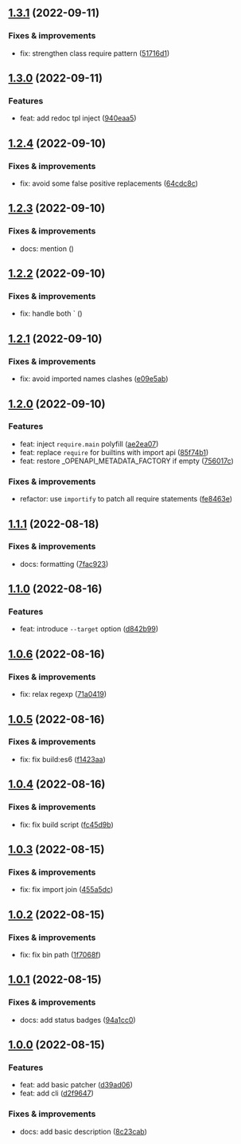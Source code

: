 ## [1.3.1](https://github.com/antongolub/nestjs-esm-fix/compare/v1.3.0...v1.3.1) (2022-09-11)

### Fixes & improvements
* fix: strengthen class require pattern ([51716d1](https://github.com/antongolub/nestjs-esm-fix/commit/51716d14bcc3503a4741bfb42ee00dce03cabd87))

## [1.3.0](https://github.com/antongolub/nestjs-esm-fix/compare/v1.2.4...v1.3.0) (2022-09-11)

### Features
* feat: add redoc tpl inject ([940eaa5](https://github.com/antongolub/nestjs-esm-fix/commit/940eaa5c13d01fe290f693dcfb5c8b561136a29d))

## [1.2.4](https://github.com/antongolub/nestjs-esm-fix/compare/v1.2.3...v1.2.4) (2022-09-10)

### Fixes & improvements
* fix: avoid some false positive replacements ([64cdc8c](https://github.com/antongolub/nestjs-esm-fix/commit/64cdc8c484247c19f2d8d292aee9fa9d913cad15))

## [1.2.3](https://github.com/antongolub/nestjs-esm-fix/compare/v1.2.2...v1.2.3) (2022-09-10)

### Fixes & improvements
* docs: mention ([](https://github.com/antongolub/nestjs-esm-fix/commit/7135c4c))

## [1.2.2](https://github.com/antongolub/nestjs-esm-fix/compare/v1.2.1...v1.2.2) (2022-09-10)

### Fixes & improvements
* fix: handle both ` ([](https://github.com/antongolub/nestjs-esm-fix/commit/1dea218))

## [1.2.1](https://github.com/antongolub/nestjs-esm-fix/compare/v1.2.0...v1.2.1) (2022-09-10)

### Fixes & improvements
* fix: avoid imported names clashes ([e09e5ab](https://github.com/antongolub/nestjs-esm-fix/commit/e09e5ab834ad375f4c35e77373d79fe23ed79aa7))

## [1.2.0](https://github.com/antongolub/nestjs-esm-fix/compare/v1.1.1...v1.2.0) (2022-09-10)

### Features
* feat: inject `require.main` polyfill ([ae2ea07](https://github.com/antongolub/nestjs-esm-fix/commit/ae2ea071ed76cc88c0242d3bc9b3600bcae12b31))
* feat: replace `require` for builtins with import api ([85f74b1](https://github.com/antongolub/nestjs-esm-fix/commit/85f74b19d5377bac8c1f927374da9d6722875b15))
* feat: restore _OPENAPI_METADATA_FACTORY if empty ([756017c](https://github.com/antongolub/nestjs-esm-fix/commit/756017c4f448fa08a06b1fd7fff210101b449451))

### Fixes & improvements
* refactor: use `importify` to patch all require statements ([fe8463e](https://github.com/antongolub/nestjs-esm-fix/commit/fe8463e8b156689ac03818244e0f81772ff7d482))

## [1.1.1](https://github.com/antongolub/nestjs-esm-fix/compare/v1.1.0...v1.1.1) (2022-08-18)

### Fixes & improvements
* docs: formatting ([7fac923](https://github.com/antongolub/nestjs-esm-fix/commit/7fac923942bedeffa2c96d79b751c30ef8030360))

## [1.1.0](https://github.com/antongolub/nestjs-esm-fix/compare/v1.0.6...v1.1.0) (2022-08-16)

### Features
* feat: introduce `--target` option ([d842b99](https://github.com/antongolub/nestjs-esm-fix/commit/d842b990f3e19054267bab82317854306769fa42))

## [1.0.6](https://github.com/antongolub/nestjs-esm-fix/compare/v1.0.5...v1.0.6) (2022-08-16)

### Fixes & improvements
* fix: relax regexp ([71a0419](https://github.com/antongolub/nestjs-esm-fix/commit/71a041943bf92ebc63f38353ce9e77ff57277382))

## [1.0.5](https://github.com/antongolub/nestjs-esm-fix/compare/v1.0.4...v1.0.5) (2022-08-16)

### Fixes & improvements
* fix: fix build:es6 ([f1423aa](https://github.com/antongolub/nestjs-esm-fix/commit/f1423aaa1b60a0106100bbeface94474dfe3bc28))

## [1.0.4](https://github.com/antongolub/nestjs-esm-fix/compare/v1.0.3...v1.0.4) (2022-08-16)

### Fixes & improvements
* fix: fix build script ([fc45d9b](https://github.com/antongolub/nestjs-esm-fix/commit/fc45d9b04577fe6d0d7621fab96f9582a0e76b0b))

## [1.0.3](https://github.com/antongolub/nestjs-esm-fix/compare/v1.0.2...v1.0.3) (2022-08-15)

### Fixes & improvements
* fix: fix import join ([455a5dc](https://github.com/antongolub/nestjs-esm-fix/commit/455a5dcd4daf9663fa886f94bf6b462885fdef45))

## [1.0.2](https://github.com/antongolub/nestjs-esm-fix/compare/v1.0.1...v1.0.2) (2022-08-15)

### Fixes & improvements
* fix: fix bin path ([1f7068f](https://github.com/antongolub/nestjs-esm-fix/commit/1f7068fe5a63c1aebcb339eee14b8bd59e16d0fa))

## [1.0.1](https://github.com/antongolub/nestjs-esm-fix/compare/v1.0.0...v1.0.1) (2022-08-15)

### Fixes & improvements
* docs: add status badges ([94a1cc0](https://github.com/antongolub/nestjs-esm-fix/commit/94a1cc0f3f419cdb6aad80de63e947730c7c1c08))

## [1.0.0](https://github.com/antongolub/nestjs-esm-fix/compare/undefined...v1.0.0) (2022-08-15)

### Features
* feat: add basic patcher ([d39ad06](https://github.com/antongolub/nestjs-esm-fix/commit/d39ad068c999315db045f33ee08e0017c2651362))
* feat: add cli ([d2f9647](https://github.com/antongolub/nestjs-esm-fix/commit/d2f96471fc562d0082fa785ee4b5c038dbac0e8e))

### Fixes & improvements
* docs: add basic description ([8c23cab](https://github.com/antongolub/nestjs-esm-fix/commit/8c23cab684222d32b37385e1afc4288fd24eeed3))
